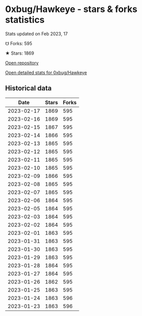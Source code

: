 # 0xbug/Hawkeye - stars & forks statistics

Stats updated on Feb 2023, 17

☋ Forks: 595

★ Stars: 1869

[Open repository](https://github.com/0xbug/Hawkeye)

[Open detailed stats for 0xbug/Hawkeye](https://reviewgithub.com/rep/0xbug/Hawkeye)

## Historical data
| Date | Stars | Forks |
|------|-------|-------|
| 2023-02-17 | 1869 | 595 | 
| 2023-02-16 | 1869 | 595 | 
| 2023-02-15 | 1867 | 595 | 
| 2023-02-14 | 1866 | 595 | 
| 2023-02-13 | 1865 | 595 | 
| 2023-02-12 | 1865 | 595 | 
| 2023-02-11 | 1865 | 595 | 
| 2023-02-10 | 1865 | 595 | 
| 2023-02-09 | 1866 | 595 | 
| 2023-02-08 | 1865 | 595 | 
| 2023-02-07 | 1865 | 595 | 
| 2023-02-06 | 1864 | 595 | 
| 2023-02-05 | 1864 | 595 | 
| 2023-02-03 | 1864 | 595 | 
| 2023-02-02 | 1864 | 595 | 
| 2023-02-01 | 1863 | 595 | 
| 2023-01-31 | 1863 | 595 | 
| 2023-01-30 | 1863 | 595 | 
| 2023-01-29 | 1863 | 595 | 
| 2023-01-28 | 1864 | 595 | 
| 2023-01-27 | 1864 | 595 | 
| 2023-01-26 | 1862 | 595 | 
| 2023-01-25 | 1863 | 595 | 
| 2023-01-24 | 1863 | 596 | 
| 2023-01-23 | 1863 | 596 | 

